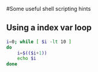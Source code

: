 #Some useful shell scripting hints

## Using a index var loop
```bash
i=0; while [ $i -lt 10 ]
do
    i=$(($i+1))
    echo $i
done
```
